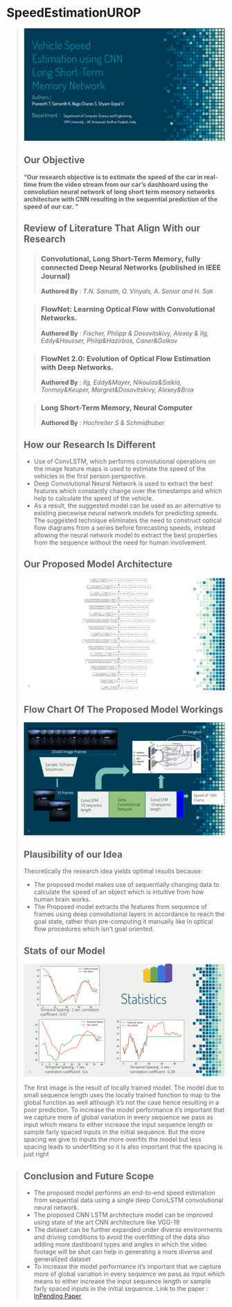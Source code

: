 # SpeedEstimationUROP
 > ![Tux, the Linux mascot](/UROPTitlePage.png)
 >
 >
> ## Our Objective
> **“Our research objective is to estimate the speed of the car in real-time from the video stream from our car’s dashboard using the convolution neural network of long short term memory networks architecture with CNN resulting in the sequential prediction of the speed of our car. “**
>
> ## Review of Literature That Align With our Research
>> ### Convolutional, Long Short-Term Memory, fully connected Deep Neural Networks (published in IEEE Journal)
>> **Authored By** : 	*T.N. Sainath, O. Vinyals, A. Senior and H. Sak*
>
>> ### FlowNet: Learning Optical Flow with Convolutional Networks. 
>> **Authored By** : 	*Fischer, Philipp & Dosovitskivy, Alexey & Ilg, Eddy&Hausser, Philip&Hazirbas, Caner&Golkov*
>
>> ### FlowNet 2.0: Evolution of Optical Flow Estimation with Deep Networks.
>> **Authored By** : 	*Ilg, Eddy&Mayer, Nikoulas&Saikia, Tonmoy&Keuper, Margret&Dosovitskivy, Alexey&Brox*
>
>> ### Long Short-Term Memory, Neural Computer
>> **Authored By** : 	*Hochreiter S & Schmidhuber*
>
> ## How our Research Is Different
> - Use of ConvLSTM, which performs convolutional operations on the image feature maps is used to estimate the speed of the vehicles in the first person perspective.
> - Deep Convolutional Neural Network is used to extract the best features which constantly change over the timestamps and which help to calculate the speed of the vehicle.
> - As a result, the suggested model can be used as an alternative to existing piecewise neural network models for predicting speeds. The suggested technique eliminates the need to construct optical flow diagrams from a series before forecasting speeds, instead allowing the neural network model to extract the best properties from the sequence without the need for human involvement.
>
> ## Our Proposed Model Architecture
> ![Tux, the Linux mascot](/UROPModelArchitecture.png)
>
> ## Flow Chart Of The Proposed Model Workings
> ![Tux, the Linux mascot](UROPProposedModelFlow.png)
>
> ## Plausibility of our Idea
> Theoretically the research idea yields optimal results  because:
> - The proposed model makes use of sequentially changing data to calculate the speed of an object which is intuitive from how human brain works. 
> - The Proposed model extracts the features from sequence of frames using deep convolutional layers in accordance to reach the goal state, rather than pre-computing it manually like in optical flow procedures which isn’t goal oriented.
>
> ## Stats of our Model
> ![Tux, the Linux mascot](/UROPStats.png)
> 
> The first image is the result of locally trained model. The model due to small sequence length uses the locally trained function to map to the global function as well although it’s not the case hence resulting in a poor prediction. 
> To increase the model performance it’s important that we capture more of global variation in every sequence we pass as input which means to either increase the input sequence length or sample farly spaced inputs in the initial sequence. 
> But the more spacing we give to inputs the more overfits the model but less spacing leads to underfitting so it is also important that the spacing is just right

> ## Conclusion and Future Scope
> - The proposed model performs an end-to-end speed estimation from sequential data using a single deep ConvLSTM convolutional neural network.
> - The proposed CNN LSTM architecture model can be improved using state of the art CNN architecture like VGG-19 
> - The dataset can be further expanded under diverse environments and driving conditions to avoid the overfitting of the data also adding more dashboard types and angles in which the video footage will be shot can help in generating a more diverse and generalized dataset 
> - To increase the model performance it’s important that we capture more of global variation in every sequence we pass as input which means to either increase the input sequence length or sample farly spaced inputs in the initial sequence.
> Link to the paper : [InPending Paper](https://drive.google.com/file/d/120K0Dl_pOsL8s4oYANofpMkXvo_T5fXv/view?usp=sharing)
 
